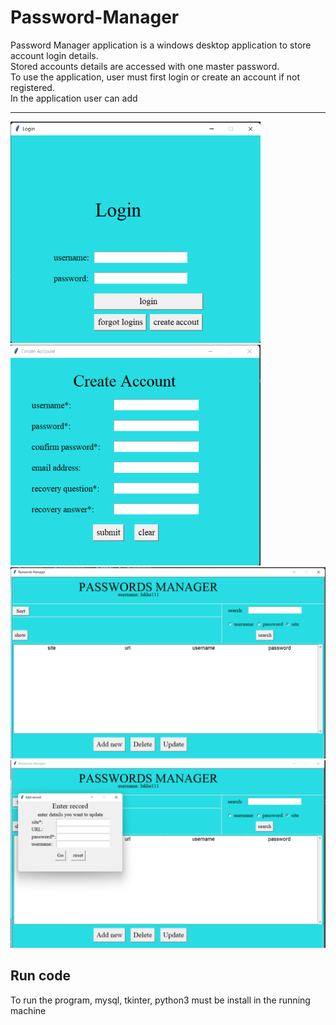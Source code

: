# Password-Manager

Password Manager application is a windows desktop application to store account login details.<br>
Stored accounts details are accessed with one master password.<br>
To use the application, user must first login or create an account if not registered.<br>
In the application user can add 
<hr>
<img src = "images/login.png" width="400">
<img src = "images/createAccount.png" width="400">
<img src = "images/main.png" width="600">
<img src = "images/enterData.png" width="600">

## Run code

To run the program, mysql, tkinter, python3 must be install in the running machine


